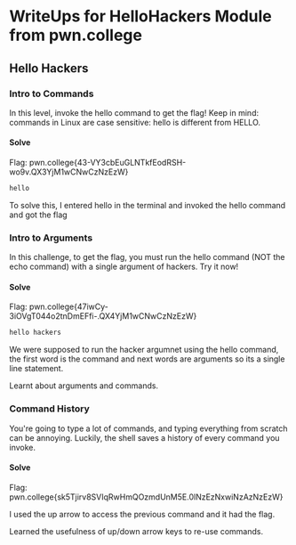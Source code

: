 # WriteUps for HelloHackers Module from pwn.college

## Hello Hackers

### Intro to Commands

In this level, invoke the hello command to get the flag! Keep in mind: commands in Linux are case sensitive: hello is different from HELLO. 

#### Solve

Flag: pwn.college{43-VY3cbEuGLNTkfEodRSH-wo9v.QX3YjM1wCNwCzNzEzW}
```bash
hello
```

To solve this, I entered hello in the terminal and invoked the hello command and got the flag


### Intro to Arguments

In this challenge, to get the flag, you must run the hello command (NOT the echo command) with a single argument of hackers. Try it now! 

#### Solve

Flag: pwn.college{47iwCy-3iOVgT044o2tnDmEFfi-.QX4YjM1wCNwCzNzEzW}
``` bash
hello hackers
```

We were supposed to run the hacker argumnet using the hello command, the first word is the command and next words are arguments so its a single line statement.

Learnt about arguments and commands.

### Command History

You're going to type a lot of commands, and typing everything from scratch can be annoying. Luckily, the shell saves a history of every command you invoke. 

#### Solve

Flag: pwn.college{sk5Tjirv8SVIqRwHmQOzmdUnM5E.0lNzEzNxwiNzAzNzEzW}

I used the up arrow to access the previous command and it had the flag.

Learned the usefulness of up/down arrow keys to re-use commands.












